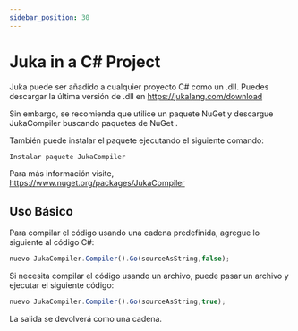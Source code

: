 ```yaml
---
sidebar_position: 30
---
```


# Juka in a C# Project

Juka puede ser añadido a cualquier proyecto C# como un .dll. Puedes descargar la última versión de .dll en https://jukalang.com/download

Sin embargo, se recomienda que utilice un paquete NuGet y descargue JukaCompiler buscando paquetes de NuGet .

También puede instalar el paquete ejecutando el siguiente comando:
```jsx
Instalar paquete JukaCompiler
```
Para más información visite, https://www.nuget.org/packages/JukaCompiler


## Uso Básico

Para compilar el código usando una cadena predefinida, agregue lo siguiente al código C#:

```jsx
nuevo JukaCompiler.Compiler().Go(sourceAsString,false);
```

Si necesita compilar el código usando un archivo, puede pasar un archivo y ejecutar el siguiente código:

```jsx
nuevo JukaCompiler.Compiler().Go(sourceAsString,true);
```

La salida se devolverá como una cadena.